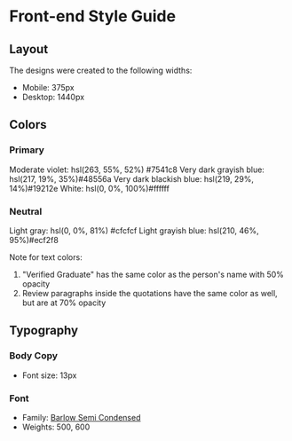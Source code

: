 # Front-end Style Guide

## Layout

The designs were created to the following widths:

- Mobile: 375px
- Desktop: 1440px

## Colors

### Primary

Moderate violet: hsl(263, 55%, 52%) #7541c8
Very dark grayish blue: hsl(217, 19%, 35%)#48556a
Very dark blackish blue: hsl(219, 29%, 14%)#19212e
White: hsl(0, 0%, 100%)#ffffff

### Neutral

Light gray: hsl(0, 0%, 81%) #cfcfcf
Light grayish blue: hsl(210, 46%, 95%)#ecf2f8

Note for text colors:

1. "Verified Graduate" has the same color as the person's name with 50% opacity
2. Review paragraphs inside the quotations have the same color as well, but are at 70% opacity

## Typography

### Body Copy

- Font size: 13px

### Font

- Family: [Barlow Semi Condensed](https://fonts.google.com/specimen/Barlow+Semi+Condensed)
- Weights: 500, 600
